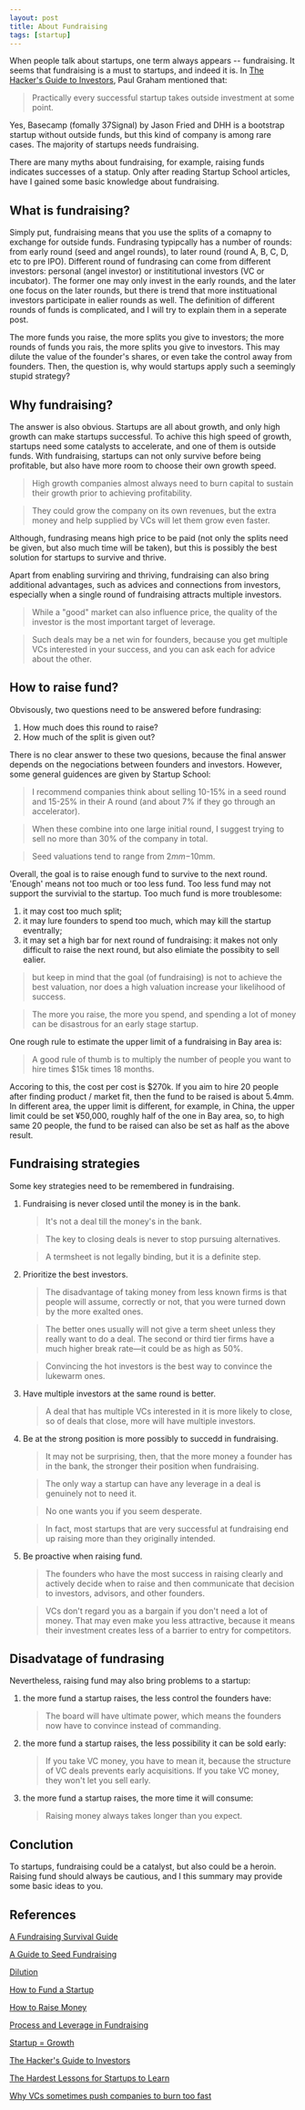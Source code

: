 ```yaml
---
layout: post
title: About Fundraising
tags: [startup]
---
```


When people talk about startups, one term always appears -- fundraising. It seems that fundraising is a must to startups, and indeed it is. In [The Hacker's Guide to Investors](http://paulgraham.com/guidetoinvestors.html), Paul Graham mentioned that:

> Practically every successful startup takes outside investment at some point.

Yes, Basecamp (fomally 37Signal) by Jason Fried and DHH is a bootstrap startup without outside funds, but this kind of company is among rare cases. The majority of startups needs fundraising.

There are many myths about fundraising, for example, raising funds indicates successes of a statup. Only after reading Startup School articles, have I gained some basic knowledge about fundraising.

## What is fundraising?

Simply put, fundraising means that you use the splits of a comapny to exchange for outside funds. Fundrasing typipcally has a number of rounds: from early round (seed and angel rounds), to later round (round A, B, C, D, etc to pre IPO). Different round of fundrasing can come from different investors: personal (angel investor) or instititutional investors (VC or incubator). The former one may only invest in the early rounds, and the later one focus on the later rounds, but there is trend that more instituational investors participate in ealier rounds as well. The definition of different rounds of funds is complicated, and I will try to explain them in a seperate post.

The more funds you raise, the more splits you give to investors; the more rounds of funds you rais, the more splits you give to investors. This may dilute the value of the founder's shares, or even take the control away from founders. Then, the question is, why would startups apply such a seemingly stupid strategy?

## Why fundraising?

The answer is also obvious. Startups are all about growth, and only high growth can make startups successful. To achive this high speed of growth, startups need some catalysts to accelerate, and one of them is outside funds. With fundraising, startups can not only survive before being profitable, but also have more room to choose their own growth speed.

> High growth companies almost always need to burn capital to sustain their growth prior to achieving profitability.

> They could grow the company on its own revenues, but the extra money and help supplied by VCs will let them grow even faster.

Although, fundrasing means high price to be paid (not only the splits need be given, but also much time will be taken), but this is possibly the best solution for startups to survive and thrive.

Apart from enabling surviring and thriving, fundraising can also bring additional advantages, such as advices and connections from investors, especially when a single round of fundraising attracts multiple investors.

> While a "good" market can also influence price, the quality of the investor is the most important target of leverage.

> Such deals may be a net win for founders, because you get multiple VCs interested in your success, and you can ask each for advice about the other.

## How to raise fund?

Obvisously, two questions need to be answered before fundrasing:

   1. How much does this round to raise?
   2. How much of the split is given out?

There is no clear answer to these two quesions, because the final answer depends on the negociations between founders and investors. However, some general guidences are given by Startup School:

> I recommend companies think about selling 10-15% in a seed round and 15-25% in their A round (and about 7% if they go through an accelerator).

> When these combine into one large initial round, I suggest trying to sell no more than 30% of the company in total.

> Seed valuations tend to range from $2mm-$10mm. 

Overall, the goal is to raise enough fund to survive to the next round. 'Enough' means not too much or too less fund. Too less fund may not support the survivial to the startup. Too much fund is more troublesome:

1. it may cost too much split;
2. it may lure founders to spend too much, which may kill the startup eventrally;
3. it may set a high bar for next round of fundraising: it makes not only difficult to raise the next round, but also elimiate the possibity to sell ealier.

> but keep in mind that the goal (of fundraising) is not to achieve the best valuation, nor does a high valuation increase your likelihood of success.

> The more you raise, the more you spend, and spending a lot of money can be disastrous for an early stage startup.

One rough rule to estimate the upper limit of a fundraising in Bay area is:

> A good rule of thumb is to multiply the number of people you want to hire times $15k times 18 months.

Accoring to this, the cost per cost is $270k. If you aim to hire 20 people after finding product / market fit, then the fund to be raised is about 5.4mm. In different area, the upper limit is different, for example, in China, the upper limit could be set ¥50,000, roughly half of the one in Bay area, so, to high same 20 people, the fund to be raised can also be set as half as the above result.

## Fundraising strategies

Some key strategies need to be remembered in fundraising.

1. Fundraising is never closed until the money is in the bank.
   
    > It's not a deal till the money's in the bank.

    > The key to closing deals is never to stop pursuing alternatives.

    > A termsheet is not legally binding, but it is a definite step.

2. Prioritize the best investors.

    > The disadvantage of taking money from less known firms is that people will assume, correctly or not, that you were turned down by the more exalted ones.

    > The better ones usually will not give a term sheet unless they really want to do a deal. The second or third tier firms have a much higher break rate—it could be as high as 50%.

    > Convincing the hot investors is the best way to convince the lukewarm ones.

3. Have multiple investors at the same round is better.

    > A deal that has multiple VCs interested in it is more likely to close, so of deals that close, more will have multiple investors.

4. Be at the strong position is more possibly to succedd in fundraising.


    > It may not be surprising, then, that the more money a founder has in the bank, the stronger their position when fundraising.

    > The only way a startup can have any leverage in a deal is genuinely not to need it.

    > No one wants you if you seem desperate.

    > In fact, most startups that are very successful at fundraising end up raising more than they originally intended.

5. Be proactive when raising fund.

    > The founders who have the most success in raising clearly and actively decide when to raise and then communicate that decision to investors, advisors, and other founders.

    > VCs don't regard you as a bargain if you don't need a lot of money. That may even make you less attractive, because it means their investment creates less of a barrier to entry for competitors.


## Disadvatage of fundrasing

Nevertheless, raising fund may also bring problems to a startup:

1. the more fund a startup raises, the less control the founders have:

    > The board will have ultimate power, which means the founders now have to convince instead of commanding.

2. the more fund a startup raises, the less possibility it can be sold early:
   
    > If you take VC money, you have to mean it, because the structure of VC deals prevents early acquisitions. If you take VC money, they won't let you sell early.

3. the more fund a startup raises, the more time it will consume:

    > Raising money always takes longer than you expect.

## Conclution

To startups, fundraising could be a catalyst, but also could be a heroin. Raising fund should always be cautious, and I this summary may provide some basic ideas to you.

## References

[A Fundraising Survival Guide](www.paulgraham.com/fundraising.html)

[A Guide to Seed Fundraising](https://blog.ycombinator.com/how-to-raise-a-seed-round)

[Dilution](https://blog.ycombinator.com/dilution/)

[How to Fund a Startup](http://paulgraham.com/startupfunding.html)

[How to Raise Money](http://paulgraham.com/fr.html)

[Process and Leverage in Fundraising](https://blog.ycombinator.com/process-and-leverage-in-fundraising/)

[Startup = Growth](http://www.paulgraham.com/growth.html)

[The Hacker's Guide to Investors](http://paulgraham.com/guidetoinvestors.html)

[The Hardest Lessons for Startups to Learn](http://paulgraham.com/startuplessons.html)

[Why VCs sometimes push companies to burn too fast](https://blog.ycombinator.com/why-vcs-sometimes-push-companies-to-burn-too-fast)
